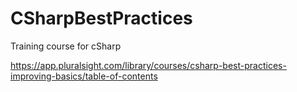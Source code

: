 # CSharpBestPractices
Training course for cSharp

https://app.pluralsight.com/library/courses/csharp-best-practices-improving-basics/table-of-contents